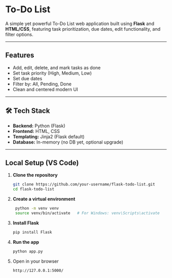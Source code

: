 #  To-Do List

A simple yet powerful To-Do List web application built using **Flask** and **HTML/CSS**, featuring task prioritization, due dates, edit functionality, and filter options.

---

## Features

- Add, edit, delete, and mark tasks as done
- Set task priority (High, Medium, Low)
- Set due dates
- Filter by: All, Pending, Done
- Clean and centered modern UI

---

## 🛠 Tech Stack

- **Backend:** Python (Flask)
- **Frontend:** HTML, CSS
- **Templating:** Jinja2 (Flask default)
- **Database:** In-memory (no DB yet, optional upgrade)

---

## Local Setup (VS Code)

1. **Clone the repository**
   ```bash
   git clone https://github.com/your-username/flask-todo-list.git
   cd flask-todo-list

2. **Create a virtual environment**
   ```bash
    python -m venv venv
    source venv/bin/activate   # For Windows: venv\Scripts\activate
3. **Install Flask**
      ```bash
      pip install Flask

4. **Run the app**
      ```bash
      python app.py

5. Open in your browser
      ```bash
      http://127.0.0.1:5000/




